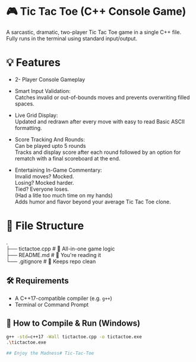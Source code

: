 # 🎮 Tic Tac Toe (C++ Console Game)

A sarcastic, dramatic, two-player Tic Tac Toe game in a single C++ file.  
Fully runs in the terminal using standard input/output.

# 💡 Features

- 2- Player Console Gameplay  
- Smart Input Validation:  
Catches invalid or out-of-bounds moves and prevents overwriting filled spaces.  

- Live Grid Display:  
Updated and redrawn after every move with easy to read Basic ASCII formatting. 

- Score Tracking And Rounds:  
Can be played upto 5 rounds  
Tracks and display score after each round followed by an option for rematch with a final scoreboard at the end.  

- Entertaining In-Game Commentary:  
Invalid moves? Mocked.  
Losing? Mocked harder.  
Tied? Everyone loses.  
(Had a litle too much time on my hands)  
Adds humor and flavor beyond your average Tic Tac Toe clone.

# 🧾 File Structure

.  
├── tictactoe.cpp     # 🔹 All-in-one game logic  
├── README.md         # 📘 You're reading it  
└── .gitignore        # 🧼 Keeps repo clean  


## 🛠 Requirements
- A C++17-compatible compiler (e.g. `g++`)
- Terminal or Command Prompt

## 🚀 How to Compile & Run (Windows)

```bash
g++ -std=c++17 -Wall tictactoe.cpp -o tictactoe.exe
.\tictactoe.exe

## Enjoy the Madness#   T i c - T a c - T o e  
 